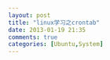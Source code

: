 ```yaml
---
layout: post
title: "linux学习之crontab"
date: 2013-01-19 21:35
comments: true
categories: [Ubuntu,System]
---
```




